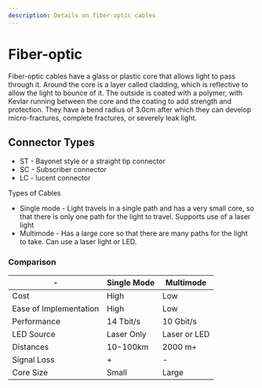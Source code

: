 ```yaml
---
description: Details on fiber-optic cables
---
```


# Fiber-optic

Fiber-optic cables have a glass or plastic core that allows light to pass through it.  Around the core is a layer called cladding, which is reflective to allow the light to bounce of it. The outside is coated with a polymer, with Kevlar running between the core and the coating to add strength and protection. They have a bend radius of 3.0cm after which they can develop micro-fractures, complete fractures, or severely leak light.

## Connector Types

* ST - Bayonet style or a straight tip connector
* SC - Subscriber connector
* LC - lucent connector

Types of Cables

* Single mode - Light travels in a single path and has a very small core, so that there is only one path for the light to travel. Supports use of a laser light
* Multimode - Has a large core so that there are many paths for the light to take. Can use a laser light or LED.

### Comparison

| -                      | Single Mode | Multimode    |
| ---------------------- | ----------- | ------------ |
| Cost                   | High        | Low          |
| Ease of Implementation | High        | Low          |
| Performance            | 14 Tbit/s   | 10 Gbit/s    |
| LED Source             | Laser Only  | Laser or LED |
| Distances              | 10-100km    | 2000 m+      |
| Signal Loss            | +           | -            |
| Core Size              | Small       | Large        |
